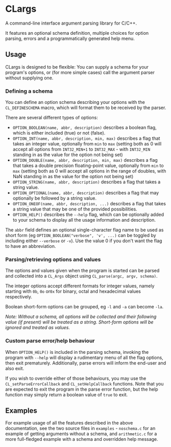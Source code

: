 # CLargs

A command-line interface argument parsing library for C/C++.

It features an optional schema definition, multiple choices for option parsing, errors and a programmatically generated help menu.

## Usage

CLargs is designed to be flexible: You can supply a schema for your program's options, or (for more simple cases) call the argument parser without supplying one.

### Defining a schema

You can define an option schema describing your options with the `CL_DEFINESCHEMA` macro, which will format them to be received by the parser.

There are several different types of options:
- `OPTION_BOOLEAN(name, abbr, description)` describes a boolean flag, which is either included (true) or not (false).
- `OPTION_INT(name, abbr, description, min, max)` describes a flag that takes an integer value, optionally from `min` to `max` (setting both as 0 will accept all options from `INT32_MIN+1` to `INT32_MAX` - with `INT32_MIN` standing in as the value for the option not being set)
- `OPTION_DOUBLE(name, abbr, description, min, max)` describes a flag that takes a double precision floating-point value, optionally from `min` to `max` (setting both as 0 will accept all options in the range of doubles, with NaN standing in as the value for the option not being set)
- `OPTION_STRING(name, abbr, description)` describes a flag that takes a string value.
- `OPTION_OPTIONAL(name, abbr, description)` describes a flag that may optionally be followed by a string value.
- `OPTION_ONEOF(name, abbr, description, ...)` describes a flag that takes a string value that may be one of the provided possibilities.
- `OPTION_HELP()` describes the `--help` flag, which can be optionally added to your schema to display all the usage information and description.

The `abbr` field defines an optional single-character flag name to be used as short form (eg `OPTION_BOOLEAN("verbose", 'v', ...)` can be toggled by including either `--verbose` or `-v`). Use the value 0 if you don't want the flag to have an abbreviation.


### Parsing/retrieving options and values

The options and values given when the program is started can be parsed and collected into a `CL_Args` object using `CL_parse(argc, argv, schema)`.

The integer options accept different formats for integer values, namely starting with `0b`, `0o` or`0x` for binary, octal and hexadecimal values respectively.

Boolean short-form options can be grouped, eg `-l` and `-a` can become `-la`.

*Note: Without a schema, all options will be collected and their following value (if present) will be treated as a string. Short-form options will be ignored and treated as values.*

### Custom parse error/help behaviour

When `OPTION_HELP()` is included in the parsing schema, invoking the program with `--help` will display a rudimentary menu of all the flag options, then exit prematurely. 
Additionally, parse errors will inform the end-user and also exit.

If you wish to override either of those behaviours, you may use the `CL_setParseErrorCallback` and `CL_setHelpCallback` functions. Note that you are expected to exit the program in the parse error function, but the help function may simply return a boolean value of `true` to exit.

## Examples

For example usage of all the features described in the above documentation, see the two source files in `examples` - `noschema.c` for an example of getting arguments without a schema, and `arithmetic.c` for a more full-fledged example with a schema and overridden help message.